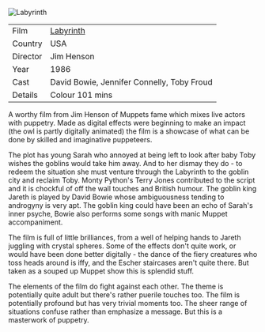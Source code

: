 ![Labyrinth](labyrinth.jpg)

| | |
|-|-|
Film|[Labyrinth](https://www.imdb.com/title/tt0091369/)
Country|USA
Director|Jim Henson
Year|1986
Cast|David Bowie, Jennifer Connelly, Toby Froud
Details|Colour 101 mins

A worthy film from Jim Henson of Muppets fame which mixes live actors with puppetry. Made as digital effects were beginning to make an impact (the owl is partly digitally animated) the film is a showcase of what can be done by skilled and imaginative puppeteers.

The plot has young Sarah who annoyed at being left to look after baby Toby wishes the goblins would take him away. And to her dismay they do - to redeem the situation she must venture through the Labyrinth to the goblin city and reclaim Toby. Monty Python's Terry Jones contributed to the script and it is chockful of off the wall touches and British humour. The goblin king Jareth is played by David Bowie whose ambiguousness tending to androgyny is very apt. The goblin king could have been an echo of Sarah's inner psyche, Bowie also performs some songs with manic Muppet accompaniment.

The film is full of little brilliances, from a well of helping hands to Jareth juggling with crystal spheres. Some of the effects don't quite work, or would have been done better digitally - the dance of the fiery creatures who toss heads around is iffy, and the Escher staircases aren't quite there. But taken as a souped up Muppet show this is splendid stuff.

The elements of the film do fight against each other. The theme is potentially quite adult but there's rather puerile touches too. The film is potentially profound but has very trivial moments too. The sheer range of situations confuse rather than emphasize a message. But this is a masterwork of puppetry.


